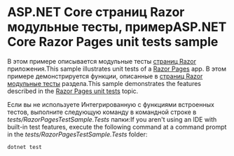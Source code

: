# <a name="aspnet-core-razor-pages-unit-tests-sample"></a><span data-ttu-id="75652-101">ASP.NET Core страниц Razor модульные тесты, пример</span><span class="sxs-lookup"><span data-stu-id="75652-101">ASP.NET Core Razor Pages unit tests sample</span></span>

<span data-ttu-id="75652-102">В этом примере описывается модульные тесты [страниц Razor](https://docs.microsoft.com/aspnet/core/mvc/razor-pages) приложения.</span><span class="sxs-lookup"><span data-stu-id="75652-102">This sample illustrates unit tests of a [Razor Pages](https://docs.microsoft.com/aspnet/core/mvc/razor-pages) app.</span></span> <span data-ttu-id="75652-103">В этом примере демонстрируется функции, описанные в [страниц Razor модульные тесты](https://docs.microsoft.com/aspnet/core/test/razor-pages-tests) раздела.</span><span class="sxs-lookup"><span data-stu-id="75652-103">This sample demonstrates the features described in the [Razor Pages unit tests](https://docs.microsoft.com/aspnet/core/test/razor-pages-tests) topic.</span></span>

<span data-ttu-id="75652-104">Если вы не используете Интегрированную с функциями встроенных тестов, выполните следующую команду в командной строке в *tests/RazorPagesTestSample.Tests* папки:</span><span class="sxs-lookup"><span data-stu-id="75652-104">If you aren't using an IDE with built-in test features, execute the following command at a command prompt in the *tests/RazorPagesTestSample.Tests* folder:</span></span>

```console
dotnet test
```
